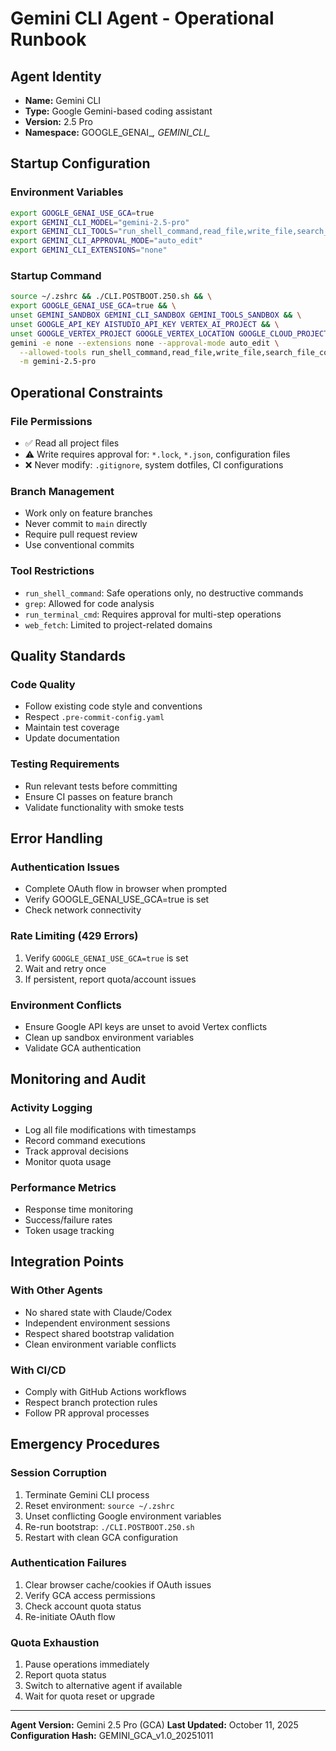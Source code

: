 # Gemini CLI Agent - Operational Runbook

## Agent Identity
- **Name:** Gemini CLI
- **Type:** Google Gemini-based coding assistant
- **Version:** 2.5 Pro
- **Namespace:** GOOGLE_GENAI_*, GEMINI_CLI_*

## Startup Configuration

### Environment Variables
```bash
export GOOGLE_GENAI_USE_GCA=true
export GEMINI_CLI_MODEL="gemini-2.5-pro"
export GEMINI_CLI_TOOLS="run_shell_command,read_file,write_file,search_file_content,web_fetch"
export GEMINI_CLI_APPROVAL_MODE="auto_edit"
export GEMINI_CLI_EXTENSIONS="none"
```

### Startup Command
```bash
source ~/.zshrc && ./CLI.POSTBOOT.250.sh && \
export GOOGLE_GENAI_USE_GCA=true && \
unset GEMINI_SANDBOX GEMINI_CLI_SANDBOX GEMINI_TOOLS_SANDBOX && \
unset GOOGLE_API_KEY AISTUDIO_API_KEY VERTEX_AI_PROJECT && \
unset GOOGLE_VERTEX_PROJECT GOOGLE_VERTEX_LOCATION GOOGLE_CLOUD_PROJECT && \
gemini -e none --extensions none --approval-mode auto_edit \
  --allowed-tools run_shell_command,read_file,write_file,search_file_content,web_fetch \
  -m gemini-2.5-pro
```

## Operational Constraints

### File Permissions
- ✅ Read all project files
- ⚠️ Write requires approval for: `*.lock`, `*.json`, configuration files
- ❌ Never modify: `.gitignore`, system dotfiles, CI configurations

### Branch Management
- Work only on feature branches
- Never commit to `main` directly
- Require pull request review
- Use conventional commits

### Tool Restrictions
- `run_shell_command`: Safe operations only, no destructive commands
- `grep`: Allowed for code analysis
- `run_terminal_cmd`: Requires approval for multi-step operations
- `web_fetch`: Limited to project-related domains

## Quality Standards

### Code Quality
- Follow existing code style and conventions
- Respect `.pre-commit-config.yaml`
- Maintain test coverage
- Update documentation

### Testing Requirements
- Run relevant tests before committing
- Ensure CI passes on feature branch
- Validate functionality with smoke tests

## Error Handling

### Authentication Issues
- Complete OAuth flow in browser when prompted
- Verify GOOGLE_GENAI_USE_GCA=true is set
- Check network connectivity

### Rate Limiting (429 Errors)
1. Verify `GOOGLE_GENAI_USE_GCA=true` is set
2. Wait and retry once
3. If persistent, report quota/account issues

### Environment Conflicts
- Ensure Google API keys are unset to avoid Vertex conflicts
- Clean up sandbox environment variables
- Validate GCA authentication

## Monitoring and Audit

### Activity Logging
- Log all file modifications with timestamps
- Record command executions
- Track approval decisions
- Monitor quota usage

### Performance Metrics
- Response time monitoring
- Success/failure rates
- Token usage tracking

## Integration Points

### With Other Agents
- No shared state with Claude/Codex
- Independent environment sessions
- Respect shared bootstrap validation
- Clean environment variable conflicts

### With CI/CD
- Comply with GitHub Actions workflows
- Respect branch protection rules
- Follow PR approval processes

## Emergency Procedures

### Session Corruption
1. Terminate Gemini CLI process
2. Reset environment: `source ~/.zshrc`
3. Unset conflicting Google environment variables
4. Re-run bootstrap: `./CLI.POSTBOOT.250.sh`
5. Restart with clean GCA configuration

### Authentication Failures
1. Clear browser cache/cookies if OAuth issues
2. Verify GCA access permissions
3. Check account quota status
4. Re-initiate OAuth flow

### Quota Exhaustion
1. Pause operations immediately
2. Report quota status
3. Switch to alternative agent if available
4. Wait for quota reset or upgrade

---

**Agent Version:** Gemini 2.5 Pro (GCA)
**Last Updated:** October 11, 2025
**Configuration Hash:** GEMINI_GCA_v1.0_20251011
